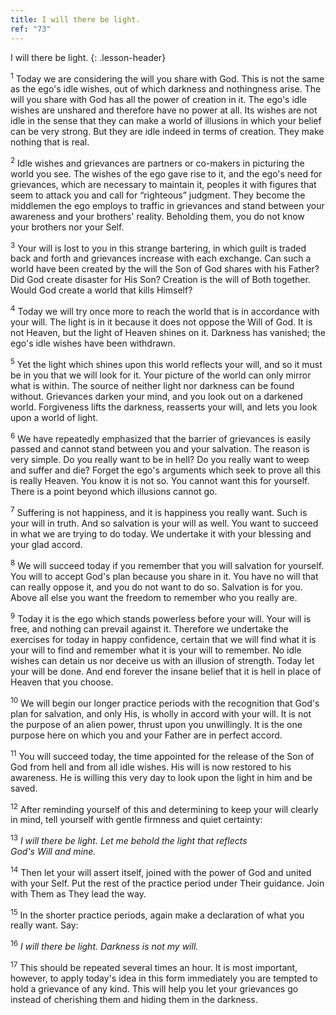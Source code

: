 ```yaml
---
title: I will there be light.
ref: "73"
---
```


I will there be light.
{: .lesson-header}

<sup>1</sup> Today we are considering the will you share with God. This
is not the same as the ego's idle wishes, out of which darkness and
nothingness arise. The will you share with God has all the power of
creation in it. The ego's idle wishes are unshared and therefore have no
power at all. Its wishes are not idle in the sense that they can make a
world of illusions in which your belief can be very strong. But they are
idle indeed in terms of creation. They make nothing that is real.

<sup>2</sup> Idle wishes and grievances are partners or co-makers in
picturing the world you see. The wishes of the ego gave rise to it, and
the ego's need for grievances, which are necessary to maintain it,
peoples it with figures that seem to attack you and call for “righteous”
judgment. They become the middlemen the ego employs to traffic in
grievances and stand between your awareness and your brothers' reality.
Beholding them, you do not know your brothers nor your Self.

<sup>3</sup> Your will is lost to you in this strange bartering, in
which guilt is traded back and forth and grievances increase with each
exchange. Can such a world have been created by the will the Son of God
shares with his Father? Did God create disaster for His Son? Creation is
the will of Both together. Would God create a world that kills Himself?

<sup>4</sup> Today we will try once more to reach the world that is in
accordance with your will. The light is in it because it does not oppose
the Will of God. It is not Heaven, but the light of Heaven shines on it.
Darkness has vanished; the ego's idle wishes have been withdrawn.

<sup>5</sup> Yet the light which shines upon this world reflects your
will, and so it must be in you that we will look for it. Your picture of
the world can only mirror what is within. The source of neither light
nor darkness can be found without. Grievances darken your mind, and you
look out on a darkened world. Forgiveness lifts the darkness, reasserts
your will, and lets you look upon a world of light.

<sup>6</sup> We have repeatedly emphasized that the barrier of
grievances is easily passed and cannot stand between you and your
salvation. The reason is very simple. Do you really want to be in hell?
Do you really want to weep and suffer and die? Forget the ego's
arguments which seek to prove all this is really Heaven. You know it is
not so. You cannot want this for yourself. There is a point beyond which
illusions cannot go.

<sup>7</sup> Suffering is not happiness, and it is happiness you really
want. Such is your will in truth. And so salvation is your will as well.
You want to succeed in what we are trying to do today. We undertake it
with your blessing and your glad accord.

<sup>8</sup> We will succeed today if you remember that you will
salvation for yourself. You will to accept God's plan because you share
in it. You have no will that can really oppose it, and you do not want
to do so. Salvation is for you. Above all else you want the freedom to
remember who you really are.

<sup>9</sup> Today it is the ego which stands powerless before your
will. Your will is free, and nothing can prevail against it. Therefore
we undertake the exercises for today in happy confidence, certain that
we will find what it is your will to find and remember what it is your
will to remember. No idle wishes can detain us nor deceive us with an
illusion of strength. Today let your will be done. And end forever the
insane belief that it is hell in place of Heaven that you choose.

<sup>10</sup> We will begin our longer practice periods with the
recognition that God's plan for salvation, and only His, is wholly in
accord with your will. It is not the purpose of an alien power, thrust
upon you unwillingly. It is the one purpose here on which you and your
Father are in perfect accord.

<sup>11</sup> You will succeed today, the time appointed for the release
of the Son of God from hell and from all idle wishes. His will is now
restored to his awareness. He is willing this very day to look upon the
light in him and be saved.

<sup>12</sup> After reminding yourself of this and determining to keep
your will clearly in mind, tell yourself with gentle firmness and quiet
certainty:

<sup>13</sup> *I will there be light. Let me behold the light that
reflects<br/>
God's Will and mine.*

<sup>14</sup> Then let your will assert itself, joined with the power of
God and united with your Self. Put the rest of the practice period under
Their guidance. Join with Them as They lead the way.

<sup>15</sup> In the shorter practice periods, again make a declaration
of what you really want. Say:

<sup>16</sup> *I will there be light. Darkness is not my will.*

<sup>17</sup> This should be repeated several times an hour. It is most
important, however, to apply today's idea in this form immediately you
are tempted to hold a grievance of any kind. This will help you let your
grievances go instead of cherishing them and hiding them in the
darkness.
